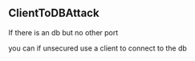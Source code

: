 ## ClientToDBAttack

If there is an db but no other port

you can if unsecured use a client to connect to the db

